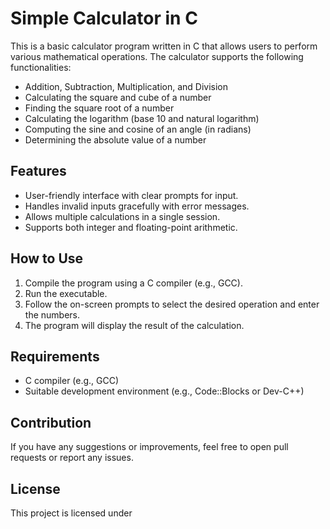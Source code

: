 # Simple Calculator in C

This is a basic calculator program written in C that allows users to perform various mathematical operations. The calculator supports the following functionalities:

- Addition, Subtraction, Multiplication, and Division
- Calculating the square and cube of a number
- Finding the square root of a number
- Calculating the logarithm (base 10 and natural logarithm)
- Computing the sine and cosine of an angle (in radians)
- Determining the absolute value of a number

## Features

- User-friendly interface with clear prompts for input.
- Handles invalid inputs gracefully with error messages.
- Allows multiple calculations in a single session.
- Supports both integer and floating-point arithmetic.

## How to Use

1. Compile the program using a C compiler (e.g., GCC).
2. Run the executable.
3. Follow the on-screen prompts to select the desired operation and enter the numbers.
4. The program will display the result of the calculation.

## Requirements

- C compiler (e.g., GCC)
- Suitable development environment (e.g., Code::Blocks or Dev-C++)

## Contribution

If you have any suggestions or improvements, feel free to open pull requests or report any issues.

## License

This project is licensed under 
